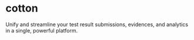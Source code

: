 # cotton
 Unify and streamline your test result submissions, evidences, and analytics in a single, powerful platform.

